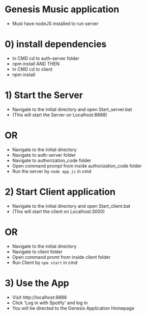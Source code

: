 # Genesis Music application
- Must have nodeJS installed to run server

# 0) install dependencies
- In CMD cd to auth-server folder
- npm install AND THEN
- In CMD cd to client
- npm install

# 1) Start the Server
- Navigate to the initial directory and open Start_server.bat
- (This will start the Server on Localhost:8888)
# OR
- Navigate to the initial directory
- Navigate to auth-server folder
- Navigate to authorization_code folder
- Open command prompt from inside authorization_code folder
- Run the server by `node app.js` in cmd


# 2)  Start Client application
- Navigate to the initial directory and open Start_client.bat
- (This will start the client on Localhost:3000)
# OR
- Navigate to the initial directory
- Navigate to client folder
- Open command promt from inside client folder
- Run Client by `npm start` in cmd


# 3)  Use the App
- Visit http://localhost:8888
- Click 'Log in with Spotify' and log in
- You will be directed to the Genesis Application Homepage


